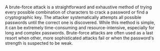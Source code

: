 A brute-force attack is a straightforward and exhaustive method of trying every possible combination of characters to crack a password or find a cryptographic key. The attacker systematically attempts all possible passwords until the correct one is discovered. While this method is simple, it can be extremely time-consuming and resource-intensive, especially for long and complex passwords. Brute-force attacks are often used as a last resort when other, more sophisticated attacks fail or when the password's strength is suspected to be weak.